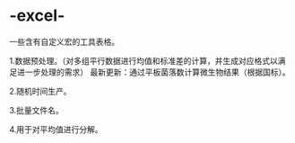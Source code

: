 # -excel-
一些含有自定义宏的工具表格。

1.数据预处理。（对多组平行数据进行均值和标准差的计算，并生成对应格式以满足进一步处理的需求）
    最新更新：通过平板菌落数计算微生物结果（根据国标）。

2.随机时间生产。

3.批量文件名。

4.用于对平均值进行分解。


